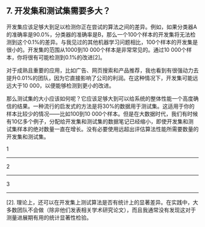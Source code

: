 ## 7. 开发集和测试集需要多大？

开发集应该足够大到足以检测你正在尝试的算法之间的差异。例如，如果分类器A的准确率是90.0%，分类器的准确率是B，那么一个100个样本的开发集将无法检测到这个0.1%的差异。与我见过的其他机器学习问题相比，100个样本的开发集是很小的。开发集的范围从1000到10 000个样本是非常常见的。通过10 000个样本，你将很有可能检测到0.1%的改进[2]。

对于成熟且重要的应用，比如广告、网页搜索和产品推荐，我也看到有很强动力去提升0.01%的团队，因为它直接影响了公司的利润。在这种情况下，开发集可能远远大于10 000，以便能够检测到更小的改进。

那么测试集的大小应该如何呢？它应该足够大到可以给系统的整体性能一个高度确信的结果。一种流行的启发式的方法是将30%的数据用于测试集。这适用于你的样本比较少的情况——比如100到10 000个样本。但是在大数据时代，我们有时候有10亿多个例子，分配给开发集和测试集的数据笔记已经缩小，即使开发集和测试集样本的绝对数量一直在增长。没有必要使用远超出评估算法性能所需要数量的开发集和测试集。


1

---

2

___


3


***

[2]. 理论上，还可以在开发集上测试算法是否有统计上的显著差异。在实践中，大多数团队不会做（除非他们发表相关学术研究论文），而且我通常没有发现这对于测量进展期有用的统计显著性检验。


